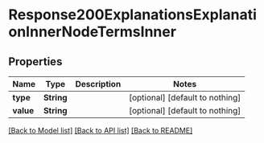 # Response200ExplanationsExplanationInnerNodeTermsInner


## Properties
Name | Type | Description | Notes
------------ | ------------- | ------------- | -------------
**type** | **String** |  | [optional] [default to nothing]
**value** | **String** |  | [optional] [default to nothing]


[[Back to Model list]](../README.md#models) [[Back to API list]](../README.md#api-endpoints) [[Back to README]](../README.md)



